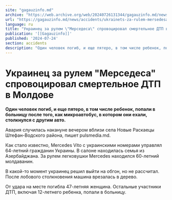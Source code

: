 ```yaml
---
site: "gagauzinfo.md"
archive: "https://web.archive.org/web/20240726131344/gagauzinfo.md/news/accidents/ukrainets-za-rulem-mersedesa-sprovotsiroval-smertelnoe-dtp-v-moldove"
url: "https://gagauzinfo.md/news/accidents/ukrainets-za-rulem-mersedesa-sprovotsiroval-smertelnoe-dtp-v-moldove"
language: ru
title: "Украинец за рулем \"Мерседеса\" спровоцировал смертельное ДТП в Молдове"
publication: '[[Gagauzinfo]]'
published: '2024-07-24'
section: accidents
description: "Один человек погиб, и еще пятеро, в том числе ребенок, попали в больницу после того, как микроавтобус, в котором они ехали, столкнулся с другим авто."
---
```


# Украинец за рулем "Мерседеса" спровоцировал смертельное ДТП в Молдове

**Один человек погиб, и еще пятеро, в том числе ребенок, попали в больницу после того, как микроавтобус, в котором они ехали, столкнулся с другим авто.**

Авария случилась накануне вечером вблизи села Новые Раскаецы Штефан-Водского района, пишет pulsmedia.md.

Как стало известно, Mercedes Vito с украинскими номерами управлял 64-летний гражданин Украины. В салоне находилась семья из Азербайджана. За рулем легковушки Mercedes находился 60-летний молдаванин.

В какой-то момент украинец решил выйти на обгон, но не рассчитал. После лобового столкновения машина врезалась в дерево.

От удара на месте погибла 47-летняя женщина. Остальные участники ДТП, включая 12-летнего ребенка, попали в больницу.